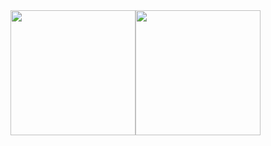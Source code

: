 
<div style="display: flex;">
  <img src="https://user-images.githubusercontent.com/99658011/162208885-a84041cc-cb4a-4f78-80e1-89a99dceb14e.jpg" width="200" >
  <img src="https://user-images.githubusercontent.com/99658011/162208892-d93a5e13-0123-4957-9e9b-a35891d0054a.jpg" width="200" >
</div>
